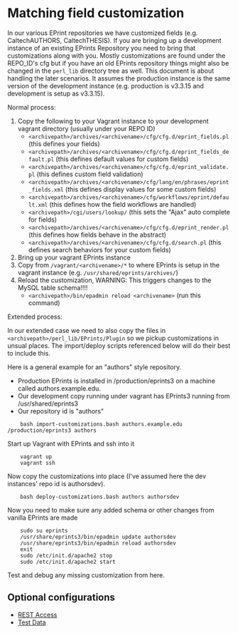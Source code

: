 
# Matching field customization

In our various EPrint repositories we have customized fields (e.g. CaltechAUTHORS, CaltechTHESIS). If you are bringing up
a development instance of an existing EPrints Repository you need to bring that customizations along with you.  Mostly customizations
are found under the REPO_ID's cfg but if you have an old EPrints repository things might also be changed in the `perl_lib` directory
tree as well. This document is about handling the later scenarios. It assumes the production instance is the same version of the
development instance (e.g. production is v3.3.15 and development is setup as v3.3.15).

Normal process:

1. Copy the following to your Vagrant instance to your development vagrant directory (usually under your REPO ID)
    + `<archivepath>/archives/<archivename>/cfg/cfg.d/eprint_fields.pl` (this defines your fields) 
    + `<archivepath>/archives/<archivename>/cfg/cfg.d/eprint_fields_default.pl` (this defines default values for custom fields)
    + `<archivepath>/archives/<archivename>/cfg/cfg.d/eprint_validate.pl` (this defines custom field validation)
    + `<archivepath>/archives/<archivename>/cfg/lang/en/phrases/eprint_fields.xml` (this defines display values for some custom fields)
    + `<archivepath>/archives/<archivename>/cfg/workflows/eprint/default.xml` (this defines how the field workflows are handled)
    + `<archivepath>/cgi/users/lookup/` (this sets the "Ajax" auto complete for fields)
    + `<archivepath>/archives/<archivename>/cfg/cfg.d/eprint_render.pl` (this defines how fields behave in the abstract)
    + `<archivepath>/archives/<archivename>/cfg/cfg.d/search.pl` (this defines search behaviors for your custom fields)
2. Bring up your vagrant EPrints instance
3. Copy from `/vagrant/<archivename>/*` to where EPrints is setup in the vagrant instance (e.g. `/usr/shared/eprints/archives/`)
4. Reload the customization, WARNING: This triggers changes to the MySQL table schema!!!!
    + `<archivepath>/bin/epadmin reload <archivename>` (run this command)

Extended process:

In our extended case we need to also copy the files in `<archivepath>/perl_lib/EPrints/Plugin` so we pickup customizations in unsual places.
The import/deploy scripts referenced below will do their best to include this.

Here is a general example for an "authors" style repository.

+ Production EPrints is installed in /production/eprints3 on a machine called authors.example.edu.
+ Our development copy running under vagrant has EPrints3 running from /usr/shared/eprints3
+ Our repository id is "authors"

```shell
    bash import-customizations.bash authors.example.edu /production/eprints3 authors
```

Start up Vagrant with EPrints and ssh into it

```shell
    vagrant up
    vagrant ssh
```

Now copy the customizations into place (I've assumed here the dev instances' repo id is authorsdev). 

```shell
    bash deploy-customizations.bash authors authorsdev
```

Now you need to make sure any added schema or other changes from vanilla EPrints  are made

```shell
    sudo su eprints
    /usr/share/eprints3/bin/epadmin update authorsdev
    /usr/share/eprints3/bin/epadmin reload authorsdev
    exit
    sudo /etc/init.d/apache2 stop
    sudo /etc/init.d/apache2 start
```

Test and debug any missing customization from here.

## Optional configurations

+ [REST Access](REST-Access.md)
+ [Test Data](Importing-Test-Data.html)


